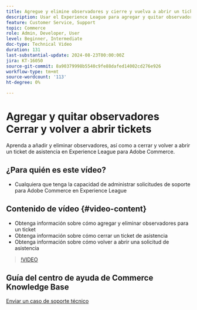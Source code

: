 ```yaml
---
title: Agregue y elimine observadores y cierre y vuelva a abrir un ticket de asistencia
description: Usar el Experience League para agregar y quitar observadores y cerrar y volver a abrir un ticket de asistencia
feature: Customer Service, Support
topic: Commerce
role: Admin, Developer, User
level: Beginner, Intermediate
doc-type: Technical Video
duration: 131
last-substantial-update: 2024-08-23T00:00:00Z
jira: KT-16050
source-git-commit: 8a90379998b5540c9fe88dafed14002cd276e926
workflow-type: tm+mt
source-wordcount: '113'
ht-degree: 0%

---
```



# Agregar y quitar observadores Cerrar y volver a abrir tickets

Aprenda a añadir y eliminar observadores, así como a cerrar y volver a abrir un ticket de asistencia en Experience League para Adobe Commerce.

## ¿Para quién es este vídeo?

* Cualquiera que tenga la capacidad de administrar solicitudes de soporte para Adobe Commerce en Experience League

## Contenido de vídeo {#video-content}

* Obtenga información sobre cómo agregar y eliminar observadores para un ticket
* Obtenga información sobre cómo cerrar un ticket de asistencia
* Obtenga información sobre cómo volver a abrir una solicitud de asistencia

>[!VIDEO](https://video.tv.adobe.com/v/3433082?learn=on)

## Guía del centro de ayuda de Commerce Knowledge Base

[Enviar un caso de soporte técnico](https://experienceleague.adobe.com/en/docs/commerce-knowledge-base/kb/help-center-guide/magento-help-center-user-guide#support-case)
